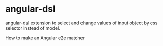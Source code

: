 angular-dsl
===========

angular-dsl extension to select and change values of input object by css selector instead of model.

How to make an Angular e2e matcher
